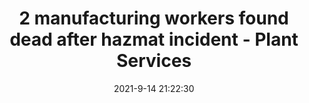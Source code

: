 ---
"title": "2 manufacturing workers found dead after hazmat incident - Plant Services"
"date": "2021-9-14 21:22:30"
"feed_name": "GOOGLENEWSINDUSTRIAL"
"feed_website": "https://news.google.com/search?q=industrial%2Bincident&hl=en-US&gl=US&ceid=US:en"
"feed_rss": "https://news.google.com/rss/search?q=industrial%2Bincident&hl=en-US&gl=US&ceid=US:en"
"link": "https://www.plantservices.com/industrynews/2021/2-manufacturing-workers-found-dead-after-hazmat-incident/"
"file": "_posts/2021-1-1-e1b87ceb323dd6bdc9139d194778bcf5d5f8c609.md"
"accident": "1"
"drilling": "1"
---